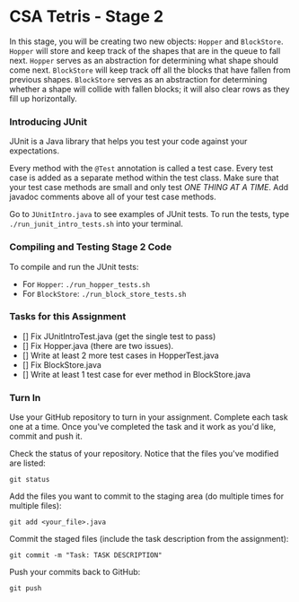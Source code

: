 # CSA Tetris - Stage 2

In this stage, you will be creating two new objects: `Hopper` and `BlockStore`.
`Hopper` will store and keep track of the shapes that are in the queue to fall next.
`Hopper` serves as an abstraction for determining what shape should come next.
`BlockStore` will keep track off all the blocks that have fallen from previous shapes.
`BlockStore` serves as an abstraction for determining whether a shape will collide with fallen blocks;
it will also clear rows as they fill up horizontally.

### Introducing JUnit

JUnit is a Java library that helps you test your code against your expectations.

Every method with the `@Test` annotation is called a test case.
Every test case is added as a separate method within the test class.
Make sure that your test case methods are small and only test *ONE THING AT A TIME*.
Add javadoc comments above all of your test case methods.

Go to `JUnitIntro.java` to see examples of JUnit tests.
To run the tests, type `./run_junit_intro_tests.sh` into your terminal.


### Compiling and Testing Stage 2 Code

To compile and run the JUnit tests:

- For `Hopper`: `./run_hopper_tests.sh`
- For `BlockStore`: `./run_block_store_tests.sh`


### Tasks for this Assignment

 - [] Fix JUnitIntroTest.java (get the single test to pass)
 - [] Fix Hopper.java (there are two issues). 
 - [] Write at least 2 more test cases in HopperTest.java
 - [] Fix BlockStore.java 
 - [] Write at least 1 test case for ever method in BlockStore.java

### Turn In

Use your GitHub repository to turn in your assignment. Complete each task one at
a time. Once you've completed the task and it work as you'd like, commit and push it.

Check the status of your repository. Notice that the files you've modified are listed:

`git status`

Add the files you want to commit to the staging area (do multiple times for multiple files):

`git add <your_file>.java`

Commit the staged files (include the task description from the assignment): 

`git commit -m "Task: TASK DESCRIPTION"`


Push your commits back to GitHub:

`git push`
